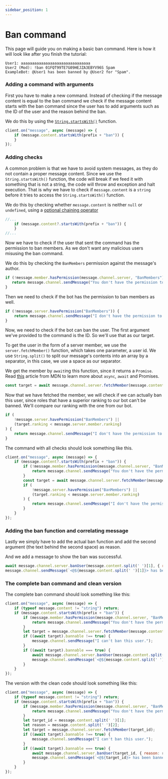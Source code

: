 ```yaml
---
sidebar_position: 1
---
```

  
# Ban command

This page will guide you on making a basic ban command. Here is how it will look like after you finish the tutorial:

```
User1: aaaaaaaaaaaaaaaaaaaaaaaaaaaaaaa
User2 (Mod): !ban 01FQT99TE7G09HEJZA3EBYV96S Spam
ExampleBot: @User1 has been banned by @User2 for "Spam".
```

### Adding a command with arguments
[//]: # (TODO: Create command handler page because this is atrocious)

First you have to make a new command. Instead of checking if the message content is equal to the ban command we check if the message content starts with the ban command since the user has to add arguments such as the ID of the user and the reason behind the ban.

We do this by using the [`String.startsWith()`](https://developer.mozilla.org/en-US/docs/Web/JavaScript/Reference/Global_Objects/String/startsWith) function.

```js
client.on("message", async (message) => {
    if (message.content.startsWith(prefix + "ban")) {
    }
});
```

### Adding checks

A common problem is that we have to avoid system messages, as they do not contain a proper message content. Since we use the `String.startsWith()` function, the code will break if we feed it with something that is not a string, the code will throw and exception and halt execution. That is why we have to check if `message.content` is a `string` before it tries to access the `String.startsWith()` function.

We do this by checking whether `message.content` is neither `null` or `undefined`, using a [optional chaining operator](https://developer.mozilla.org/en-US/docs/Web/JavaScript/Reference/Operators/Optional_chaining)

```js
//...
    if (message.content?.startsWith(prefix + "ban")) {
    }
//...
```

Now we have to check if the user that sent the command has the permission to ban members. As we don't want any malicious users misusing the ban command.

We do this by checking the `BanMembers` permission against the message's author.

```js
if (!message.member.hasPermission(message.channel.server, "BanMembers")) {
   return message.channel.sendMessage("You don't have the permission to ban members.");
}
```

Then we need to check if the bot has the permission to ban members as well.

```js
if (!message.server.havePermission("BanMembers")) {
    return message.channel.sendMessage("I don't have the permission to perform this action");
}
```

Now, we need to check if the bot can ban the user. The first argument we've provided to the command is the ID. So we'll use that as our target.

To get the user in the form of a server member, we use the `server.fetchMember()` function, which takes one parameter, a user id. We use `String.split()` to split our message's contents into an array by a separator, in this case, we use a space as our separator.

We get the member by `await`ing this function, since it returns a `Promise`. Read [this](https://developer.mozilla.org/en-US/docs/Web/JavaScript/Guide/Using_promises) article from MDN to learn more about `async`, `await` and Promises.

```js
const target = await message.channel.server.fetchMember(message.content.split(' ')[1]);
```

Now that we have fetched the member, we will check if we can actually ban this user, since roles that have a superior ranking to our bot can't be banned. We'll compare our ranking with the one from our bot.

```js
if (
    !message.server.havePermission("BanMembers") ||
    (target.ranking < message.server.member.ranking)
) {
    return message.channel.sendMessage("I don't have the permission to perform this action");
}
```

The command with all checks should look something like this.

```js
client.on("message", async (message) => {
    if (message.content?.startsWith(prefix + "ban")) {
        if (!message.member.hasPermission(message.channel.server, "BanMembers")) {
            return message.channel.sendMessage("You don't have the permission to ban.");
        }
        const target = await message.channel.server.fetchMember(message.content.split(' ')[1]);
        if (
            !message.server.havePermission("BanMembers") ||
            (target.ranking < message.server.member.ranking)
        ) {
            return message.channel.sendMessage("I don't have the permission to perform this action");
        }
    }
});
```

### Adding the ban function and correlating message

Lastly we simply have to add the actual ban function and add the second argument (the text behind the second space) as reason.

And we add a message to show the ban was successful.

```js
await message.channel.server.banUser(message.content.split(' ')[1], { reason: message.content.split(' ')[2]})
message.channel.sendMessage(`<@${message.content.split(' ')[1]}> has been banned by <@${message.author_id}> for "${message.content.split(' ')[2]}"`);
```

### The complete ban command and clean version

The complete ban command should look something like this:

```js
client.on("message", async (message) => {
    if (typeof message.content != "string") return;
    if (message.content.startsWith(prefix + "ban")) {
        if (message.member.hasPermission(message.channel.server, "BanMembers") === false) {
            return message.channel.sendMessage("You don't have the permission to ban.");
        }
        let target = message.channel.server.fetchMember(message.content.split(' ')[1]);
        if ((await target).bannable !== true) {
            message.channel.sendMessage("I can't ban this user.");
        }
        if ((await target).bannable === true) {
            await message.channel.server.banUser(message.content.split(' ')[1], { reason: message.content.split(' ')[2] })
            message.channel.sendMessage(`<@${message.content.split(' ')[1]}> has been banned by <@${message.author_id}> for "${message.content.split(' ')[2]}"`);
        }
    }
});
```

The version with the clean code should look something like this:

```js
client.on("message", async (message) => {
    if (typeof message.content != "string") return;
    if (message.content.startsWith(prefix + "ban")) {
        if (message.member.hasPermission(message.channel.server, "BanMembers") === false) {
            return message.channel.sendMessage("You don't have the permission to ban.");
        }
        let target_id = message.content.split(' ')[1];
        let reason = message.content.split(' ')[2];
        let target = message.channel.server.fetchMember(target_id);
        if ((await target).bannable !== true) {
            message.channel.sendMessage("I can't ban this user.");
        }
        if ((await target).bannable === true) {
            await message.channel.server.banUser(target_id, { reason: reason })
            message.channel.sendMessage(`<@${target_id}> has been banned by <@${message.author_id}> for "${reason}"`);
        }
    }
});
```
